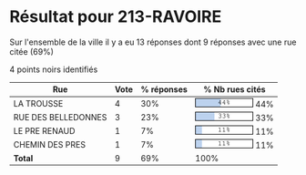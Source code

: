 # Résultat pour 213-RAVOIRE

Sur l'ensemble de la ville il y a eu 13 réponses dont 9 réponses avec une rue citée (69%)

4 points noirs identifiés

| Rue | Vote | % réponses | % Nb rues cités|
|-----|------|------------|----------------|
| LA TROUSSE | 4 | 30% | <img src="../../img/bar_44.gif" />&nbsp;44%|
| RUE DES BELLEDONNES | 3 | 23% | <img src="../../img/bar_33.gif" />&nbsp;33%|
| LE PRE RENAUD | 1 | 7% | <img src="../../img/bar_11.gif" />&nbsp;11%|
| CHEMIN DES PRES | 1 | 7% | <img src="../../img/bar_11.gif" />&nbsp;11%|
| **Total** | 9 | 69% | 100%|
